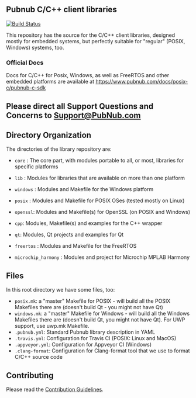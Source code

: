 ## Pubnub C/C++ client libraries

[![Build Status](https://travis-ci.com/pubnub/c-core.svg?branch=master)](https://travis-ci.com/pubnub/c-core)

This repository has the source for the C/C++ client libraries,
designed mostly for embedded systems, but perfectly suitable for
"regular" (POSIX, Windows) systems, too.

### Official Docs 
Docs for C/C++ for Posix, Windows, as well as FreeRTOS and other embedded platforms are available at 
https://www.pubnub.com/docs/posix-c/pubnub-c-sdk

## Please direct all Support Questions and Concerns to Support@PubNub.com

## Directory Organization

The directories of the library repository are:

- `core` : The core part, with modules portable to all, or most, libraries for
  specific platforms

- `lib` : Modules for libraries that are available on more than one platform

- `windows` : Modules and Makefile for the Windows platform

- `posix` : Modules and Makefile for POSIX OSes (tested mostly on Linux)

- `openssl`: Modules and Makefile(s) for OpenSSL (on POSIX and Windows)

- `cpp`: Modules, Makefile(s) and examples for the C++ wrapper

- `qt`: Modules, Qt projects and examples for Qt

- `freertos` : Modules and Makefile for the FreeRTOS

- `microchip_harmony` : Modules and project for Microchip MPLAB Harmony

  
## Files

In this root directory we have some files, too:

- `posix.mk`: a "master" Makefile for POSIX - will build all the POSIX
  Makefiles there are (doesn't build Qt - you might not have Qt)
- `windows.mk`: a "master" Makefile for Windows - will build all the 
  Windows Makefiles there are (doesn't build Qt, you might not have Qt). For UWP support, use uwp.mk Makefile.
- `.pubnub.yml`: Standard Pubnub library description in YAML
- `.travis.yml`: Configuration for Travis CI (POSIX: Linux and MacOS)
- `.appveyor.yml`: Configuration for Appveyor CI (Windows)
- `.clang-format`: Configuration for Clang-format tool that we use to format
  C/C++ source code

  
## Contributing

Please read the [Contribution Guidelines](CONTRIBUTING.md).
